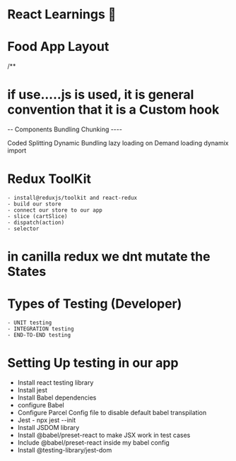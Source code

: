 # React Learnings 🎸

<!-- # Parcel

- Dev Build
- Local Server
- HMR -> Hot Module Replacement
- File Watching Algorithm -> written in C++
- Faster builds using Caching
- Image Optimization
- Minification
- Bundling
- Compressing
- Consistent Hashing
- Code Splitting
- Differential Bundling :: support older Browser
- Diagnostic
- Error Handling
- Way to add on HTTPS
- Tree Shaking
- Different Dev && Production Bundle -->

# Food App Layout

/\*\*

<!-- - Header
- - Logo
- - Nav Items
- Body
- - Search
- - RestaurantContainer
- - RestaurantCard
- Footer
- - CopyRight
- - Links
- - Address
- - Contact
    \*\*/ -->

<!-- Two types ofExport/Import

- Default Export/ Import

export default Component;
import Component from "path" ;

- Named Export/ Import

export const Components
import {Components} from "path" ; -->

<!-- #React Hooks
-Normal JS utility function
-storred in react components
-useState && useEffect  (most using Hooks)

# 2 types Routing in web App
- Client Side Routing
- Server Side Routing -->

<!-- -----MOUNTING-----

// Constructor (dummy)
// renderMatches(dummy)
//   <HTML dummy>
//   Component Did Mount
//       <API Call>
//         <globalThis.setState>
// State Variable Is Updated

 ------UPDATE------

    render (API)
    <HTML (new api data)
    Component Did Update -->

# if use.....js is used, it is general convention that it is a Custom hook

-- Components Bundling Chunking ----

Coded Splitting
Dynamic Bundling
lazy loading
on Demand loading
dynamix import

# Redux ToolKit

    - install@reduxjs/toolkit and react-redux
    - build our store
    - connect our store to our app
    - slice (cartSlice)
    - dispatch(action)
    - selector

# in canilla redux we dnt mutate the States

# Types of Testing (Developer)

    - UNIT testing
    - INTEGRATION testing
    - END-TO-END testing

# Setting Up testing in our app
- Install react testing library
- Install jest
- Install Babel dependencies
- configure Babel
- Configure Parcel Config file to disable default babel transpilation
- Jest - npx jest --init
- Install JSDOM library
- Install @babel/preset-react to make JSX work in test cases
- Include @babel/preset-react inside my babel config
- Install @testing-library/jest-dom
